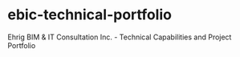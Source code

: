 # ebic-technical-portfolio
Ehrig BIM &amp; IT Consultation Inc. - Technical Capabilities and Project Portfolio
